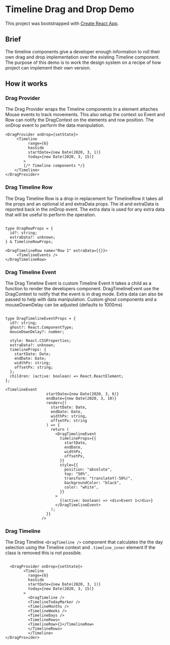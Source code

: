 # Timeline Drag and Drop Demo 

This project was bootstrapped with [Create React App](https://github.com/facebook/create-react-app).

##  Brief

The timeline components give a developer enough information to roll their own drag and drop implementation over the existing Timeline component.
The purpose of this demo is to work the design system on a recipe of how project can implement their own version. 
 
##  How it works

### Drag Provider
The Drag Provider wraps the Timeline components in a element attaches Mouse events to track movements.
This also setup the context so Event and Row can notify the DragContext on the elements and row position.
The onDrop event to perform the data manipulation. 
```tsx 
<DragProvider onDrop={setState}>
     <Timeline
          range={6}
          hasSide
          startDate={new Date(2020, 3, 1)}
          today={new Date(2020, 3, 15)}
        >
        {/* Timeline components */}
    </Timeline>
</DragProvider>

```

### Drag Timeline Row
The Drag Timeline Row is a drop in replacement for TimelineRow it takes all the props and an optional id and extraData props.
The id and extraData is reported back in the onDrop event. The extra data is used for any extra data that will be useful to perform the operation.
```tsx 

type DragRowProps = {
  id?: string;
  extraData?: unknown;
} & TimelineRowProps;

<DragTimelineRow name="Row 1" extraData={{}}>
     <TimelineEvents />
</DragTimelineRow>

```


### Drag Timeline Event
The Drag Timeline Event is custom Timeline Event it takes a child as a function to render the developers component. 
DragTimelineEvent use the DragContext to notify that the event is in drag mode. Extra data can also be passed to help with data manipulation.
Custom ghost components and a mouseDownDelay can be adjusted (defaults to 1000ms)
```tsx 

type DragTimelineEventProps = {
  id?: string;
  ghost?: React.ComponentType;
  mouseDownDelay?: number;

  style: React.CSSProperties;
  extraData?: unknown;
  timelineProps: {
    startDate: Date;
    endDate: Date;
    widthPx: string;
    offsetPx: string;
  };
  children: (active: boolean) => React.ReactElement;
};

<TimelineEvent
                  startDate={new Date(2020, 3, 6)}
                  endDate={new Date(2020, 3, 10)}
                  render={(
                    startDate: Date,
                    endDate: Date,
                    widthPx: string,
                    offsetPx: string
                  ) => {
                    return (
                      <DragTimelineEvent
                        timelineProps={{
                          startDate,
                          endDate,
                          widthPx,
                          offsetPx,
                        }}
                        style={{
                          position: "absolute",
                          top: "50%",
                          transform: "translateY(-50%)",
                          backgroundColor: "black",
                          color: "white",
                        }}
                      >
                        {(active: boolean) => <div>Event 1</div>}
                      </DragTimelineEvent>
                    );
                  }}
                />

```

### Drag Timeline 
The Drag Timeline `<DragTimeline />` component that calculates the the day selection using the Timeline context and `.timeline_inner`  element 
If the class is removed this is not possible. 
```tsx 

  <DragProvider onDrop={setState}>
        <Timeline
          range={6}
          hasSide
          startDate={new Date(2020, 3, 1)}
          today={new Date(2020, 3, 15)}
        >
          <DragTimeline />
          <TimelineTodayMarker />
          <TimelineMonths />
          <TimelineWeeks />
          <TimelineDays />
          <TimelineRows>
          <TimelineRow>{}</TimelineRow>
          </TimelineRows>
          </Timeline>
</DragProvider>

```